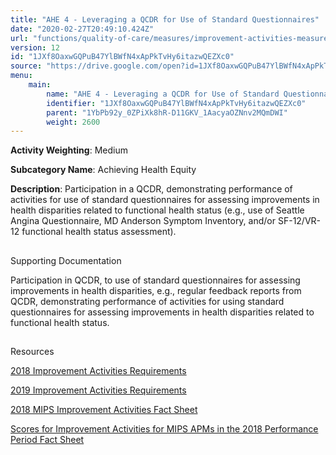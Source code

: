 ```yaml
---
title: "AHE 4 - Leveraging a QCDR for Use of Standard Questionnaires"
date: "2020-02-27T20:49:10.424Z"
url: "functions/quality-of-care/measures/improvement-activities-measures/2018-improvement-activities/ahe-4-leveraging-a-qcdr-for-use-of-standard-questionnaires.html"
version: 12
id: "1JXf8OaxwGQPuB47YlBWfN4xApPkTvHy6itazwQEZXc0"
source: "https://drive.google.com/open?id=1JXf8OaxwGQPuB47YlBWfN4xApPkTvHy6itazwQEZXc0"
menu:
    main:
        name: "AHE 4 - Leveraging a QCDR for Use of Standard Questionnaires"
        identifier: "1JXf8OaxwGQPuB47YlBWfN4xApPkTvHy6itazwQEZXc0"
        parent: "1YbPb92y_0ZPiXk8hR-D11GKV_1AacyaOZNnv2MQmDWI"
        weight: 2600
---
```









**Activity Weighting**: Medium

**Subcategory Name**: Achieving Health Equity

**Description**: Participation in a QCDR, demonstrating performance of activities for use of standard questionnaires for assessing improvements in health disparities related to functional health status (e.g., use of Seattle Angina Questionnaire, MD Anderson Symptom Inventory, and/or SF-12/VR-12 functional health status assessment).







## 

Supporting Documentation

Participation in QCDR, to use of standard questionnaires for assessing improvements in health disparities, e.g., regular feedback reports from QCDR, demonstrating performance of activities for using standard questionnaires for assessing improvements in health disparities related to functional health status.







## 

Resources

[2018 Improvement Activities Requirements](https://qpp.cms.gov/mips/improvement-activities?py=2018)

[2019 Improvement Activities Requirements](https://qpp.cms.gov/mips/improvement-activities?py=2019)

[2018 MIPS Improvement Activities Fact Sheet](https://qpp.cms.gov/resource/2018%20MIPS%20Improvement%20Activities%20Fact%20Sheet)

[Scores for Improvement Activities for MIPS APMs in the 2018 Performance Period Fact Sheet](https://qpp.cms.gov/resource/2018%20MIPS%20APMs%20improvement%20Activities%20scores%20fact%20sheet)

